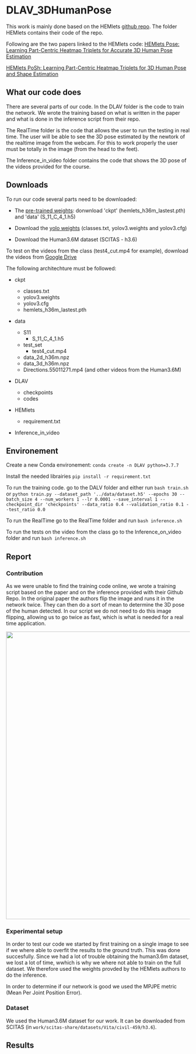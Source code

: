 # DLAV_3DHumanPose



This work is mainly done based on the HEMlets [github repo](https://github.com/redrock303/HEMlets). The folder HEMlets contains their code of the repo.



Following are the two papers linked to the HEMlets code:
[HEMlets Pose: Learning Part-Centric Heatmap Triplets for Accurate 3D Human Pose Estimation](https://arxiv.org/pdf/1910.12032.pdf)

[HEMlets PoSh: Learning Part-Centric Heatmap Triplets for 3D Human Pose and Shape Estimation](https://arxiv.org/pdf/2003.04894.pdf)


## What our code does
There are several parts of our code. In the DLAV folder is the code to train the network. We wrote the training based on what is written in the paper and what is done in the inference script from their repo.

The RealTime folder is the code that allows the user to run the testing in real time. The user will be able to see the 3D pose estimated by the newtork of the realtime image from the webcam. For this to work properly the user must be totally in the image (from the head to the feet).

The Inference_in_video folder contains the code that shows the 3D pose of the videos provided for the course. 

## Downloads
To run our code several parts need to be downloaded: 
- The [pre-trained weights](https://drive.google.com/drive/folders/1z8Jj0xx4SvHC-YKuw_M_c_Z4vA4HpzID?usp=sharing): donwnload 'ckpt' (hemlets_h36m_lastest.pth) and 'data' (S_11_C_4_1.h5)

- Download the [yolo weights](https://drive.google.com/drive/folders/17MXfRZ8hNNnaN2jv1XZGHxnoMsKEVLgN?usp=sharing) (classes.txt, yolov3.weights and yolov3.cfg)

- Download the Human3.6M dataset (SCITAS - h3.6)

To test on the videos from the class (test4_cut.mp4 for example), download the videos from [Google Drive](https://drive.google.com/drive/folders/16xf0AF9zgWAuK6Xyr5xK85t77hM3BwAv?usp=sharing)



The following architechture must be followed:


- ckpt
	- classes.txt
	- yolov3.weights
	- yolov3.cfg
	- hemlets_h36m_lastest.pth

- data
	- S11
		- S_11_C_4_1.h5
	- test_set
		- test4_cut.mp4
	- data_2d_h36m.npz
	- data_3d_h36m.npz
	- Directions.55011271.mp4 (and other videos from the Human3.6M)

- DLAV
	- checkpoints
	- codes

- HEMlets
	- requirement.txt

- Inference_in_video



## Environement
Create a new Conda environement:
```conda create -n DLAV python=3.7.7```

Install the needed librairies 
```pip install -r requirement.txt```

To run the training code. go to the DALV folder and either run 
```bash train.sh```
or 
```python train.py --dataset_path '../data/dataset.h5' --epochs 30 --batch_size 4 --num_workers 1 --lr 0.0001 --save_interval 1 --checkpoint_dir 'checkpoints' --data_ratio 0.4 --validation_ratio 0.1 --test_ratio 0.0```


To run the RealTime go to the RealTime folder and run ```bash inference.sh```

To run the tests on the video from the class go to the Inference_on_video folder and run ```bash inference.sh```


## Report

### Contribution
As we were unable to find the training code online, we wrote a training script based on the paper and on the inference provided with their Github Repo. In the original paper the authors flip the image and runs it in the network twice. They can then do a sort of mean to determine the 3D pose of the human detected. In our script we do not need to do this image flipping, allowing us to go twice as fast, which is what is needed for a real time application. 

<img src="./images/HEMlets_Us.png" width=786>

### Experimental setup
In order to test our code we started by first training on a single image to see if we where able to overfit the results to the ground truth. This was done succesfully. Since we had a lot of trouble obtaining the human3.6m dataset, we lost a lot of time, wwhich is why we where not able to train on the full dataset. We therefore used the weights provded by the HEMlets authors to do the inference. 

In order to determine if our network is good we used the MPJPE metric (Mean Per Joint Position Error). 


### Dataset
We used the Human3.6M dataset for our work. It can be downloaded from SCITAS (in ```work/scitas-share/datasets/Vita/civil-459/h3.6```). 


## Results







